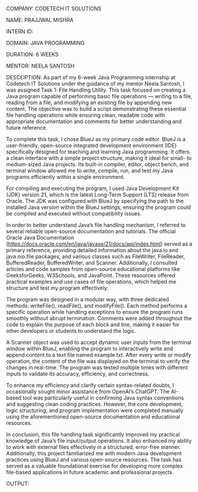 COMPANY: CODETECH IT SOLUTIONS  

NAME: PRAJJWAL MISHRA

INTERN ID:  

DOMAIN: JAVA PROGRAMMING  

DURATION: 6 WEEKS  

MENTOR: NEELA SANTOSH  

DESCEIPTION: As part of my 6-week Java Programming internship at Codetech IT Solutions under the guidance of my mentor Neela Santosh, I was assigned Task 1: File Handling Utility. This task focused on creating a Java program capable of performing basic file operations — writing to a file, reading from a file, and modifying an existing file by appending new content. The objective was to build a script demonstrating these essential file handling operations while ensuring clean, readable code with appropriate documentation and comments for better understanding and future reference.

To complete this task, I chose BlueJ as my primary code editor. BlueJ is a user-friendly, open-source integrated development environment (IDE) specifically designed for teaching and learning Java programming. It offers a clean interface with a simple project structure, making it ideal for small- to medium-sized Java projects. Its built-in compiler, editor, object bench, and terminal window allowed me to write, compile, run, and test my Java programs efficiently within a single environment.

For compiling and executing the program, I used Java Development Kit (JDK) version 21, which is the latest Long-Term Support (LTS) release from Oracle. The JDK was configured with BlueJ by specifying the path to the installed Java version within the BlueJ settings, ensuring the program could be compiled and executed without compatibility issues.

In order to better understand Java’s file handling mechanism, I referred to several reliable open-source documentation and tutorials. The official Oracle Java Documentation (https://docs.oracle.com/en/java/javase/21/docs/api/index.html) served as a primary reference, providing detailed information about the java.io and java.nio.file packages, and various classes such as FileWriter, FileReader, BufferedReader, BufferedWriter, and Scanner. Additionally, I consulted articles and code samples from open-source educational platforms like GeeksforGeeks, W3Schools, and JavaPoint. These resources offered practical examples and use cases of file operations, which helped me structure and test my program effectively.

The program was designed in a modular way, with three dedicated methods: writeFile(), readFile(), and modifyFile(). Each method performs a specific operation while handling exceptions to ensure the program runs smoothly without abrupt termination. Comments were added throughout the code to explain the purpose of each block and line, making it easier for other developers or students to understand the logic.

A Scanner object was used to accept dynamic user inputs from the terminal window within BlueJ, enabling the program to interactively write and append content to a text file named example.txt. After every write or modify operation, the content of the file was displayed on the terminal to verify the changes in real-time. The program was tested multiple times with different inputs to validate its accuracy, efficiency, and correctness.

To enhance my efficiency and clarify certain syntax-related doubts, I occasionally sought minor assistance from OpenAI’s ChatGPT. The AI-based tool was particularly useful in confirming Java syntax conventions and suggesting clean coding practices. However, the core development, logic structuring, and program implementation were completed manually using the aforementioned open-source documentation and educational resources.

In conclusion, this file handling task significantly improved my practical knowledge of Java’s file input/output operations. It also enhanced my ability to work with external files effectively in a structured, error-free manner. Additionally, this project familiarized me with modern Java development practices using BlueJ and various open-source resources. The task has served as a valuable foundational exercise for developing more complex file-based applications in future academic and professional projects.

OUTPUT:
